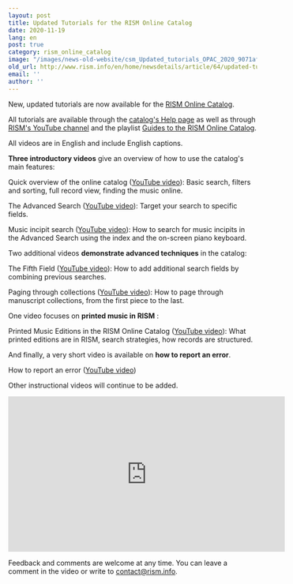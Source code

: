 ```yaml
---
layout: post
title: Updated Tutorials for the RISM Online Catalog
date: 2020-11-19
lang: en
post: true
category: rism_online_catalog
image: "/images/news-old-website/csm_Updated_tutorials_OPAC_2020_9071afdb1c.png"
old_url: http://www.rism.info/en/home/newsdetails/article/64/updated-tutorials-for-the-rism-online-catalog.html
email: ''
author: ''
---
```


New, updated tutorials are now available for the [RISM Online Catalog](https://opac.rism.info/index.php?id=4 "Opens external link in new window").   
  
All tutorials are available through the [catalog's Help page](https://opac.rism.info/main-menu-/kachelmenu/help "Opens external link in new window") as well as through [RISM's YouTube channel](https://www.youtube.com/channel/UCWLRkiqVuq8BrYbCArubi_w "Opens external link in new window") and the playlist [Guides to the RISM Online Catalog](https://www.youtube.com/playlist?list=PL9SyOIE9iSYL2YlhBKnoLn9ZUuw7Rjc13 "Opens external link in new window").   
  
All videos are in English and include English captions.

**Three introductory videos** give an overview of how to use the catalog's main features:

Quick overview of the online catalog ([YouTube video](https://youtu.be/0p-d4p4sefs)): Basic search, filters and sorting, full record view, finding the music online.

The Advanced Search ([YouTube video](https://youtu.be/e7JONXAmb1Q)): Target your search to specific fields.

Music incipit search ([YouTube video](https://youtu.be/UyPv80Ls3Tg)): How to search for music incipits in the Advanced Search using the index and the on-screen piano keyboard.

Two additional videos **demonstrate advanced techniques** in the catalog:

The Fifth Field ([YouTube video](https://youtu.be/bG-pSRWISMU)): How to add additional search fields by combining previous searches.

Paging through collections ([YouTube video](https://youtu.be/wi4wsAK9430)): How to page through manuscript collections, from the first piece to the last.

One video focuses on **printed music in RISM** :

Printed Music Editions in the RISM Online Catalog ([YouTube video](https://youtu.be/4ijiO6xk8Y0)): What printed editions are in RISM, search strategies, how records are structured.

And finally, a very short video is available on **how to report an error**.

How to report an error ([YouTube video](https://youtu.be/m_UAdX6E1cU))

Other instructional videos will continue to be added.

<iframe width="560" height="315" src="https://www.youtube.com/embed/videoseries?list=PL9SyOIE9iSYL2YlhBKnoLn9ZUuw7Rjc13" frameborder="0" allow="accelerometer; autoplay; clipboard-write; encrypted-media; gyroscope; picture-in-picture" allowfullscreen></iframe>

Feedback and comments are welcome at any time. You can leave a comment in the video or write to contact@rism.info.

&nbsp;

